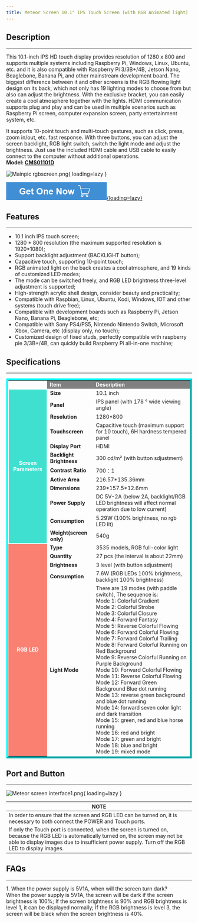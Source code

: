 ```yaml
---
title: Meteor Screen 10.1" IPS Touch Screen (with RGB Animated light)
---
```


## Description
-----------

This 10.1-inch IPS HD touch display provides resolution of 1280 x 800 and supports multiple systems including Raspberry Pi, Windows, Linux, Ubuntu, etc. and it is also compatible with Raspberry Pi 3/3B+/4B, Jetson Nano, Beaglebone, Banana Pi, and other mainstream development board. The biggest difference between it and other screens is the RGB flowing light design on its back, which not only has 19 lighting modes to choose from but also can adjust the brightness. With the exclusive bracket, you can easily create a cool atmosphere together with the lights. HDMI communication supports plug and play and can be used in multiple scenarios such as Raspberry Pi screen, computer expansion screen, party entertainment system, etc.

It supports 10-point touch and multi-touch gestures, such as click, press, zoom in/out, etc. fast response. With three buttons, you can adjust the screen backlight, RGB light switch, switch the light mode and adjust the brightness. Just use the included HDMI cable and USB cable to easily connect to the computer without additional operations.  
**Model: [CMS01101D](https://www.elecrow.com/10-1-ips-hdmi-touch-screen-with-rgb-animated-light-capactivie-screen-compatible-with-raspberry-pi-jetson-nano-beaglebone.html)**

![Mainpic rgbscreen.png](https://wiki.elecrow.com/images/thumb/2/2e/Mainpic_rgbscreen.png/600px-Mainpic_rgbscreen.png){ loading=lazy }

[![Alt text](../../assets/images/Get_one_now.png){loading=lazy}](https://www.elecrow.com/10-1-ips-hdmi-touch-screen-with-rgb-animated-light-capactivie-screen-compatible-with-raspberry-pi-jetson-nano-beaglebone.html?wiki "Title text")

## Features
--------

- 10.1 inch IPS touch screen;
- 1280 \* 800 resolution (the maximum supported resolution is 1920\*1080);
- Support backlight adjustment (BACKLIGHT button);
- Capacitive touch, supporting 10-point touch;
- RGB animated light on the back creates a cool atmosphere, and 19 kinds of customized LED modes;
- The mode can be switched freely, and RGB LED brightness three-level adjustment is supported;
- High-strength acrylic shell design, consider beauty and practicality;
- Compatible with Raspbian, Linux, Ubuntu, Kodi, Windows, IOT and other systems (touch drive free);
- Compatible with development boards such as Raspberry Pi, Jetson Nano, Banana Pi, Beaglebone, etc;
- Compatible with Sony PS4/PS5, Nintendo Nintendo Switch, Microsoft Xbox, Camera, etc (display only, no touch);
- Customized design of fixed studs, perfectly compatible with raspberry pie 3/3B+/4B, can quickly build Raspberry Pi all-in-one machine;

## Specifications
--------------

<table class="wikitable;" style="border-top: 5px outset cyan; border-right: 5px outset cyan; border-bottom: 5px outset cyan; border-left: 5px outset cyan;">
    <tbody>
        <tr>
            <td></td>
            <td style="background:gray; color:white;"><b>Item</b></td>
            <td style="background:gray; color:white;"><b>Description</b></td>
        </tr>
        <tr>
            <td style="text-align: center; background:turquoise; color:white; border-spacing: 2px; border: 2px solid white;" rowspan="12"><b>Screen Parameters</b></td>
            <td style="border-spacing: 1px; border: 1px solid white;"><b>Size</b></td>
            <td style="border-spacing: 1px; border: 1px solid white;">10.1 inch</td>
        </tr>
        <tr>
            <td style="border-spacing: 1px; border: 1px solid white;"><b>Panel</b></td>
            <td style="border-spacing: 1px; border: 1px solid white;">IPS panel (with 178 ° wide viewing angle)</td>
        </tr>
        <tr>
            <td style="border-spacing: 1px; border: 1px solid white;"><b>Resolution</b></td>
            <td style="border-spacing: 1px; border: 1px solid white;">1280*800</td>
        </tr>
        <tr>
            <td style="border-spacing: 1px; border: 1px solid white;"><b>Touchscreen</b></td>
            <td style="border-spacing: 1px; border: 1px solid white;">Capacitive touch (maximum support for 10 touch), 6H hardness tempered panel</td>
        </tr>
        <tr>
            <td style="border-spacing: 1px; border: 1px solid white;"><b>Display Port</b></td>
            <td style="border-spacing: 1px; border: 1px solid white;">HDMI</td>
        </tr>
        <tr>
            <td style="border-spacing: 1px; border: 1px solid white;"><b>Backlight Brightness</b></td>
            <td style="border-spacing: 1px; border: 1px solid white;">300 cd/m² (with button sdjustment)</td>
        </tr>
        <tr>
            <td style="border-spacing: 1px; border: 1px solid white;"><b>Contrast Ratio</b></td>
            <td style="border-spacing: 1px; border: 1px solid white;">700：1</td>
        </tr>
        <tr>
            <td style="border-spacing: 1px; border: 1px solid white;"><b>Active Area</b></td>
            <td style="border-spacing: 1px; border: 1px solid white;">216.57*135.36mm</td>
        </tr>
        <tr>
            <td style="border-spacing: 1px; border: 1px solid white;"><b>Dimensions</b></td>
            <td style="border-spacing: 1px; border: 1px solid white;">239*157.5*12.6mm</td>
        </tr>
        <tr>
            <td style="border-spacing: 1px; border: 1px solid white;"><b>Power Supply</b></td>
            <td style="border-spacing: 1px; border: 1px solid white;">DC 5V-2A (below 2A, backlight/RGB LED brightness will affect normal operation due to low current)</td>
        </tr>
        <tr>
            <td style="border-spacing: 1px; border: 1px solid white;"><b>Consumption</b></td>
            <td style="border-spacing: 1px; border: 1px solid white;">5.29W (100% brightness, no rgb LED lit)</td>
        </tr>
        <tr>
            <td style="border-spacing: 1px; border: 1px solid white;"><b>Weight(screen only)</b></td>
            <td style="border-spacing: 1px; border: 1px solid white;">540g</td>
        </tr>
        <tr>
            <td style="text-align: center; background:salmon; color:white;" rowspan="5"><b>RGB LED</b></td>
            <td style="border-spacing: 1px; border: 1px solid white;"><b>Type</b></td>
            <td style="border-spacing: 1px; border: 1px solid white;">3535 models, RGB full-color light</td>
        </tr>
        <tr>
            <td style="border-spacing: 1px; border: 1px solid white;"><b>Quantity</b></td>
            <td style="border-spacing: 1px; border: 1px solid white;">27 pcs (the interval is about 22mm)</td>
        </tr>
        <tr>
            <td style="border-spacing: 1px; border: 1px solid white;"><b>Brightness</b></td>
            <td style="border-spacing: 1px; border: 1px solid white;">3 level (with button sdjustment)</td>
        </tr>
        <tr>
            <td style="border-spacing: 1px; border: 1px solid white;"><b>Consumption</b></td>
            <td style="border-spacing: 1px; border: 1px solid white;">7.6W (RGB LEDs 100% brightness, backlight 100% brightness)</td>
        </tr>
        <tr>
            <td style="border-spacing: 1px; border: 1px solid white;"><b>Light Mode</b></td>
            <td style="border-spacing: 1px; border: 1px solid white;">There are 19 modes (with paddle switch), The sequence is:<br>Mode 1: Colorful Gradient<br>Mode 2: Colorful Strobe<br>Mode 3: Colorful Closure<br>Mode 4: Forward Fantasy<br>Mode 5: Reverse Colorful Flowing<br>Mode 6: Forward Colorful Flowing<br>Mode 7: Forward Colorful Trailing<br>Mode 8: Forward Colorful Running on Red Background<br>Mode 9: Reverse Colorful Running on Purple Background<br>Mode 10: Forward Colorful Flowing<br>Mode 11: Reverse Colorful Flowing<br>Mode 12: Forward Green Background Blue dot running<br>Mode 13: reverse green background and blue dot running<br>Mode 14: forward seven color light and dark transition<br>Mode 15: green, red and blue horse running<br>Mode 16: red and bright<br>Mode 17: green and bright<br>Mode 18: blue and bright<br>Mode 19: mixed mode<br></td>
        </tr>
    </tbody>
</table>

## Port and Button
---------------

![Meteor screen interface1.png](https://wiki.elecrow.com/images/thumb/8/81/Meteor_screen_interface1.png/800px-Meteor_screen_interface1.png){ loading=lazy }

| NOTE |
|---|
| In order to ensure that the screen and RGB LED can be turned on, it is necessary to both connect the POWER and Touch ports. |
| If only the Touch port is connected, when the screen is turned on, because the RGB LED is automatically turned on, the screen may not be able to display images due to insufficient power supply. Turn off the RGB LED to display images. |

## FAQs
----

1\. When the power supply is 5V1A, when will the screen turn dark?  
When the power supply is 5V1A, the screen will be dark if the screen brightness is 100%; If the screen brightness is 90% and RGB brightness is level 1, it can be displayed normally; If the RGB brightness is level 3, the screen will be black when the screen brightness is 40%.